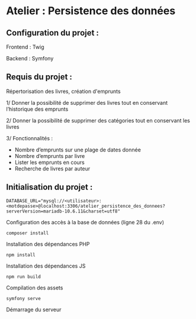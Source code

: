 # Atelier : Persistence des données

## Configuration du projet :

Frontend : Twig

Backend : Symfony

## Requis du projet  : 

Répertorisation des livres, création d'emprunts

1/ Donner la possibilité de supprimer des livres tout en conservant l’historique des
emprunts

2/ Donner la possibilité de supprimer des catégories tout en conservant les livres

3/ Fonctionnalités :
- Nombre d’emprunts sur une plage de dates donnée 
- Nombre d’emprunts par livre
- Lister les emprunts en cours
- Recherche de livres par auteur

## Initialisation du projet : 

```
DATABASE_URL="mysql://<utilisateur>:<motdepasse>@localhost:3306/atelier_persistence_des_donnees?serverVersion=mariadb-10.6.11&charset=utf8"
```
Configuration des accès à la base de données (ligne 28 du .env)

```
composer install
```
Installation des dépendances PHP 
```
npm install
```
Installation des dépendances JS

```
npm run build 
```
Compilation des assets

```
symfony serve
```
Démarrage du serveur
